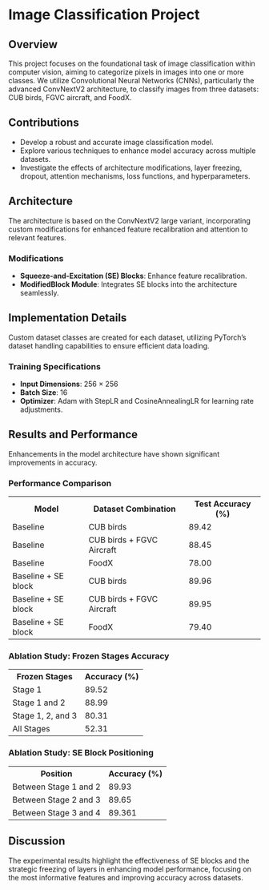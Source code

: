 <h1>Image Classification Project</h1>

<h2>Overview</h2>
<p>This project focuses on the foundational task of image classification within computer vision, aiming to categorize pixels in images into one or more classes. We utilize Convolutional Neural Networks (CNNs), particularly the advanced ConvNextV2 architecture, to classify images from three datasets: CUB birds, FGVC aircraft, and FoodX.</p>

<h2>Contributions</h2>
<ul>
  <li>Develop a robust and accurate image classification model.</li>
  <li>Explore various techniques to enhance model accuracy across multiple datasets.</li>
  <li>Investigate the effects of architecture modifications, layer freezing, dropout, attention mechanisms, loss functions, and hyperparameters.</li>
</ul>

<h2>Architecture</h2>
<p>The architecture is based on the ConvNextV2 large variant, incorporating custom modifications for enhanced feature recalibration and attention to relevant features.</p>

<h3>Modifications</h3>
<ul>
  <li><strong>Squeeze-and-Excitation (SE) Blocks</strong>: Enhance feature recalibration.</li>
  <li><strong>ModifiedBlock Module</strong>: Integrates SE blocks into the architecture seamlessly.</li>
</ul>

<h2>Implementation Details</h2>
<p>Custom dataset classes are created for each dataset, utilizing PyTorch’s dataset handling capabilities to ensure efficient data loading.</p>

<h3>Training Specifications</h3>
<ul>
  <li><strong>Input Dimensions</strong>: 256 × 256</li>
  <li><strong>Batch Size</strong>: 16</li>
  <li><strong>Optimizer</strong>: Adam with StepLR and CosineAnnealingLR for learning rate adjustments.</li>
</ul>

<h2>Results and Performance</h2>
<p>Enhancements in the model architecture have shown significant improvements in accuracy.</p>

<h3>Performance Comparison</h3>
<table>
  <tr>
    <th>Model</th>
    <th>Dataset Combination</th>
    <th>Test Accuracy (%)</th>
  </tr>
  <tr>
    <td>Baseline</td>
    <td>CUB birds</td>
    <td>89.42</td>
  </tr>
  <tr>
    <td>Baseline</td>
    <td>CUB birds + FGVC Aircraft</td>
    <td>88.45</td>
  </tr>
  <tr>
    <td>Baseline</td>
    <td>FoodX</td>
    <td>78.00</td>
  </tr>
  <tr>
    <td>Baseline + SE block</td>
    <td>CUB birds</td>
    <td>89.96</td>
  </tr>
  <tr>
    <td>Baseline + SE block</td>
    <td>CUB birds + FGVC Aircraft</td>
    <td>89.95</td>
  </tr>
  <tr>
    <td>Baseline + SE block</td>
    <td>FoodX</td>
    <td>79.40</td>
  </tr>
</table>

<h3>Ablation Study: Frozen Stages Accuracy</h3>
<table>
  <tr>
    <th>Frozen Stages</th>
    <th>Accuracy (%)</th>
  </tr>
  <tr>
    <td>Stage 1</td>
    <td>89.52</td>
  </tr>
  <tr>
    <td>Stage 1 and 2</td>
    <td>88.99</td>
  </tr>
  <tr>
    <td>Stage 1, 2, and 3</td>
    <td>80.31</td>
  </tr>
  <tr>
    <td>All Stages</td>
    <td>52.31</td>
  </tr>
</table>

<h3>Ablation Study: SE Block Positioning</h3>
<table>
  <tr>
    <th>Position</th>
    <th>Accuracy (%)</th>
  </tr>
  <tr>
    <td>Between Stage 1 and 2</td>
    <td>89.93</td>
  </tr>
  <tr>
    <td>Between Stage 2 and 3</td>
    <td>89.65</td>
  </tr>
  <tr>
    <td>Between Stage 3 and 4</td>
    <td>89.361</td>
  </tr>
</table>

<h2>Discussion</h2>
<p>The experimental results highlight the effectiveness of SE blocks and the strategic freezing of layers in enhancing model performance, focusing on the most informative features and improving accuracy across datasets.</p>
